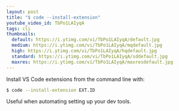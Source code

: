 ```yaml
---
layout: post
title: "$ code --install-extension"
youtube_video_id: TbPo1LAIyqA
tags: cli 
thumbnails:
  default: https://i.ytimg.com/vi/TbPo1LAIyqA/default.jpg
  medium: https://i.ytimg.com/vi/TbPo1LAIyqA/mqdefault.jpg
  high: https://i.ytimg.com/vi/TbPo1LAIyqA/hqdefault.jpg
  standard: https://i.ytimg.com/vi/TbPo1LAIyqA/sddefault.jpg
  maxres: https://i.ytimg.com/vi/TbPo1LAIyqA/maxresdefault.jpg
---
```


Install VS Code extensions from the command line with:

```bash
$ code --install-extension EXT.ID
```

Useful when automating setting up your dev tools.
